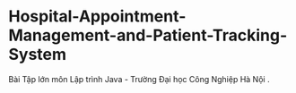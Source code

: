 # Hospital-Appointment-Management-and-Patient-Tracking-System
Bài Tập lớn môn Lập trình Java - Trường Đại học Công Nghiệp Hà Nội .
